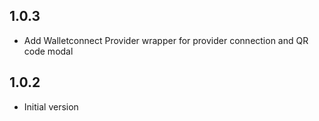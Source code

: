 ## 1.0.3

- Add Walletconnect Provider wrapper for provider connection and QR code modal

## 1.0.2

- Initial version

